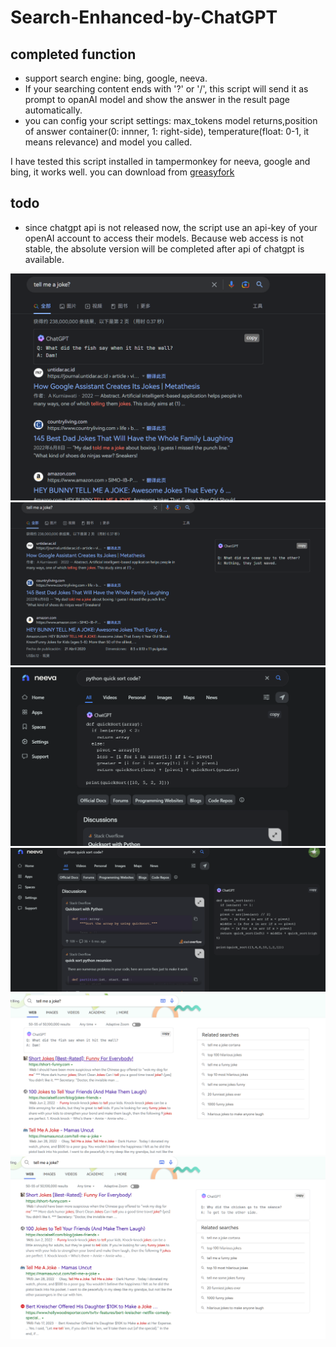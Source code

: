 # Search-Enhanced-by-ChatGPT

## completed function
- support search engine: bing, google, neeva. 
- If your searching content ends with '?' or '/', this script will send it as prompt to opanAI model and show the answer in the result page automatically.
- you can config your script settings: max_tokens model returns,position of answer container(0: innner, 1: right-side), temperature(float: 0-1, it means relevance) and model you called.

I have tested this script installed in tampermonkey for neeva, google and bing, it works well. you can download from [greasyfork ](https://greasyfork.org/zh-CN/scripts/460673-search-enhanced-by-chatgpt)

## todo
- since chatgpt api is not released now, the script use an api-key of your openAI account to access their models. Because web access 
is not stable, the absolute version will be completed after api of chatgpt is available.

![](https://github.com/uiliugang/Search-Enhanced-by-ChatGPT/blob/5f58b421b2cd9230f33a499cf056bb5d7c100a6c/screenshots/google_1.png)
![](https://github.com/uiliugang/Search-Enhanced-by-ChatGPT/blob/5f58b421b2cd9230f33a499cf056bb5d7c100a6c/screenshots/google_2.png)
![](https://github.com/uiliugang/Search-Enhanced-by-ChatGPT/blob/5f58b421b2cd9230f33a499cf056bb5d7c100a6c/screenshots/neeva_1.png)
![](https://github.com/uiliugang/Search-Enhanced-by-ChatGPT/blob/5f58b421b2cd9230f33a499cf056bb5d7c100a6c/screenshots/neeva_2.png)
![](https://github.com/uiliugang/Search-Enhanced-by-ChatGPT/blob/5f58b421b2cd9230f33a499cf056bb5d7c100a6c/screenshots/bing_1.png)
![](https://github.com/uiliugang/Search-Enhanced-by-ChatGPT/blob/5f58b421b2cd9230f33a499cf056bb5d7c100a6c/screenshots/bing_2.png)



